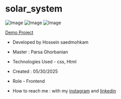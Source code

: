 # solar_system

![Image]()
![Image]()
![Image]()

[Demo Project]()

- Developed by Hossein saedmohkam

- Master : Parsa Ghorbanian 

- Technologies Used - css, Html 

- Created : 05/30/2025

- Role - Frontend

- How to reach me : with my [instagram](https://www.instagram.com/Hossein_saedmohkam.dev) and [linkedin](https://www.linkedin.com/in/Hossein-saedmohkam)
